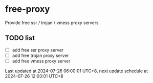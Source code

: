 
# free-proxy
Provide free ssr / trojan / vmess proxy servers


## TODO list
- [ ] add free ssr proxy server
- [ ] add free trojan proxy server
- [ ] add free vmess proxy server

Last updated at 2024-07-26 06:00:01 UTC+8, next update schedule at 2024-07-26 12:00:01 UTC+8

